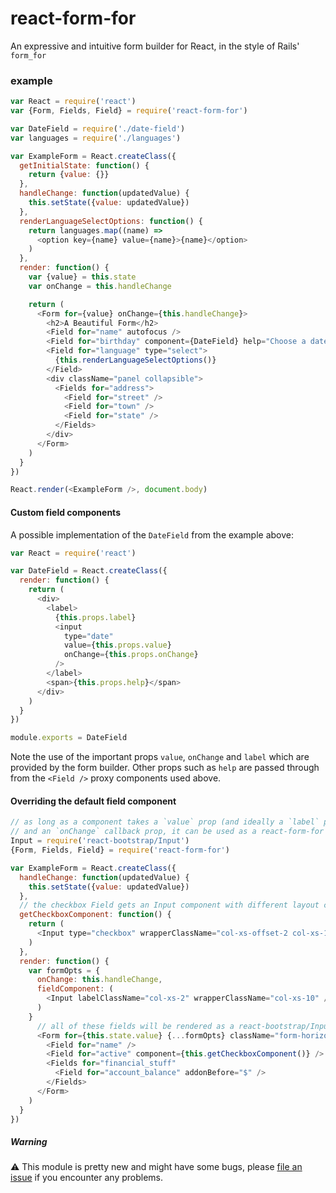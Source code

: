 # react-form-for

An expressive and intuitive form builder for React, in the style of Rails' `form_for`

### example

```js
var React = require('react')
var {Form, Fields, Field} = require('react-form-for')

var DateField = require('./date-field')
var languages = require('./languages')

var ExampleForm = React.createClass({
  getInitialState: function() {
    return {value: {}}
  },
  handleChange: function(updatedValue) {
    this.setState({value: updatedValue})
  },
  renderLanguageSelectOptions: function() {
    return languages.map((name) =>
      <option key={name} value={name}>{name}</option>
    )
  },
  render: function() {
    var {value} = this.state
    var onChange = this.handleChange

    return (
      <Form for={value} onChange={this.handleChange}>
        <h2>A Beautiful Form</h2>
        <Field for="name" autofocus />
        <Field for="birthday" component={DateField} help="Choose a date" />
        <Field for="language" type="select">
          {this.renderLanguageSelectOptions()}
        </Field>
        <div className="panel collapsible">
          <Fields for="address">
            <Field for="street" />
            <Field for="town" />
            <Field for="state" />
          </Fields>
        </div>
      </Form>
    )
  }
})

React.render(<ExampleForm />, document.body)
```

#### Custom field components
A possible implementation of the `DateField` from the example above:
```js
var React = require('react')

var DateField = React.createClass({
  render: function() {
    return (
      <div>
        <label>
          {this.props.label}
          <input
            type="date"
            value={this.props.value}
            onChange={this.props.onChange}
          />
        </label>
        <span>{this.props.help}</span>
      </div>
    )
  }
})

module.exports = DateField
```
Note the use of the important props `value`, `onChange` and `label` which are
provided by the form builder. Other props such as `help` are passed through from
the `<Field />` proxy components used above.

#### Overriding the default field component
```js
// as long as a component takes a `value` prop (and ideally a `label` prop)
// and an `onChange` callback prop, it can be used as a react-form-for field
Input = require('react-bootstrap/Input')
{Form, Fields, Field} = require('react-form-for')

var ExampleForm = React.createClass({
  handleChange: function(updatedValue) {
    this.setState({value: updatedValue})
  },
  // the checkbox Field gets an Input component with different layout classes
  getCheckboxComponent: function() {
    return (
      <Input type="checkbox" wrapperClassName="col-xs-offset-2 col-xs-10"/>
    )
  },
  render: function() {
    var formOpts = {
      onChange: this.handleChange,
      fieldComponent: (
        <Input labelClassName="col-xs-2" wrapperClassName="col-xs-10" />
      )
    }
      // all of these fields will be rendered as a react-bootstrap/Input
      <Form for={this.state.value} {...formOpts} className="form-horizontal">
        <Field for="name" />
        <Field for="active" component={this.getCheckboxComponent()} />
        <Fields for="financial_stuff"
          <Field for="account_balance" addonBefore="$" />
        </Fields>
      </Form>
    )
  }
})
```

##### Warning
:warning: This module is pretty new and might have some bugs, please [file an issue](https://github.com/jsdf/react-form-for/issues)
if you encounter any problems.
